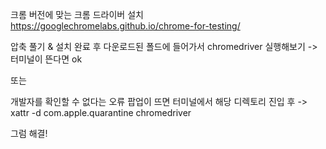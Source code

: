 
크롬 버전에 맞는 크롬 드라이버 설치
https://googlechromelabs.github.io/chrome-for-testing/

압축 풀기 & 설치 완료 후
다운로드된 폴드에 들어가서 chromedriver 실행해보기 -> 터미널이 뜬다면 ok

또는 

개발자를 확인할 수 없다는 오류 팝업이 뜨면
터미널에서 해당 디렉토리 진입 후 -> xattr -d com.apple.quarantine chromedriver

그럼 해결!

